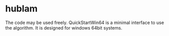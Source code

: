 # hublam
The code may be used freely.
QuickStartWin64 is a minimal interface to use the algorithm. It is designed for windows 64bit systems.